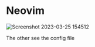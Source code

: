 # Neovim

![Screenshot 2023-03-25 154512](https://user-images.githubusercontent.com/100843461/227704514-b8e280b0-9845-4250-80d6-81012ed95c6b.png)

The other see the config file
